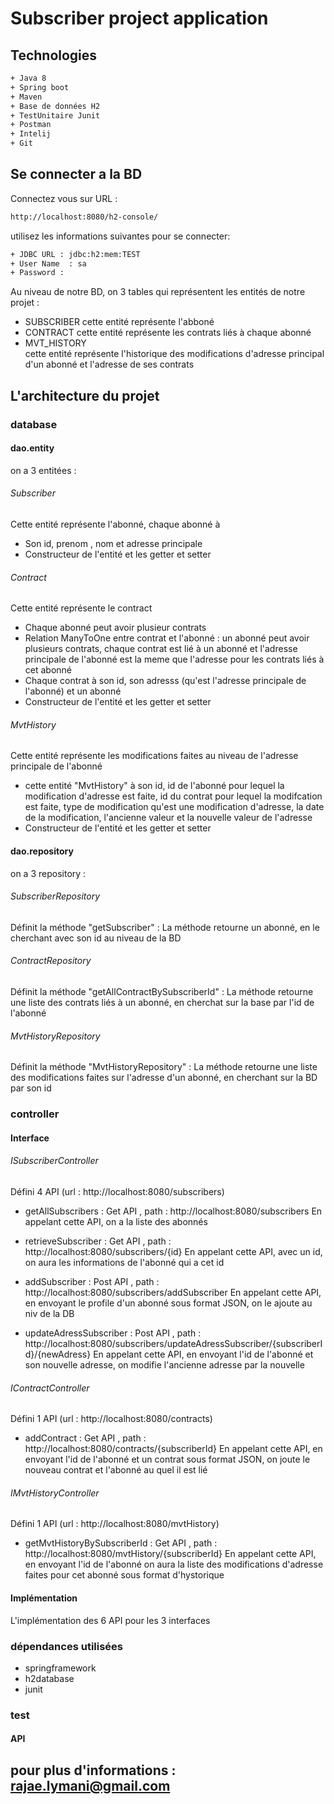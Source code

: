 # Subscriber project application

## Technologies 
```bash
+ Java 8
+ Spring boot 
+ Maven 
+ Base de données H2
+ TestUnitaire Junit
+ Postman 
+ Intelij 
+ Git
```

## Se connecter a la BD

Connectez vous sur URL : 
```bash
http://localhost:8080/h2-console/
```

utilisez les informations suivantes pour se connecter: 
```bash
+ JDBC URL : jdbc:h2:mem:TEST
+ User Name  : sa
+ Password : 
```

Au niveau de notre BD, on 3 tables qui représentent les entités de notre projet : 
+ SUBSCRIBER 
cette entité représente l'abboné 
+ CONTRACT
cette entité représente les contrats liés à chaque abonné 
+ MVT_HISTORY  
cette entité représente l'historique des modifications d'adresse principal d'un abonné et l'adresse de ses contrats 

## L'architecture du projet 

### database 
#### dao.entity
on a 3 entitées : 
###### Subscriber 
Cette entité représente l'abonné, chaque abonné à 
+ Son id, prenom , nom et adresse principale 
+ Constructeur de l'entité et les getter et setter 

###### Contract 
Cette entité représente le contract 
+ Chaque abonné peut avoir plusieur contrats 
+ Relation ManyToOne entre contrat et l'abonné : un abonné peut avoir plusieurs contrats, chaque contrat est lié à un abonné et l'adresse principale de l'abonné est la meme que l'adresse pour les contrats liés à cet abonné   
+ Chaque contrat à son id, son adresss (qu'est l'adresse principale de l'abonné) et  un abonné 
+ Constructeur de l'entité et les getter et setter 

###### MvtHistory 
Cette entité représente les modifications faites au niveau de l'adresse principale de l'abonné 
+ cette entité "MvtHistory" à son id, id de l'abonné pour lequel la modification d'adresse est faite, id du contrat pour lequel la modifcation est faite, type de modification qu'est une modification d'adresse, la date de la modification, l'ancienne valeur et la nouvelle valeur de l'adresse 
+ Constructeur de l'entité et les getter et setter 

#### dao.repository
on a 3 repository :
###### SubscriberRepository
Définit la méthode "getSubscriber" :
La méthode retourne un abonné, en le cherchant avec son id au niveau de la BD 

###### ContractRepository 
Définit la méthode "getAllContractBySubscriberId" : 
La méthode retourne une liste des contrats liés à un abonné, en cherchat sur la base par l'id de l'abonné 

###### MvtHistoryRepository
Définit la méthode "MvtHistoryRepository" : 
La méthode retourne une liste des modifications faites sur l'adresse d'un abonné, en cherchant sur la BD par son id

### controller 
#### Interface
###### ISubscriberController
Défini 4 API (url : http://localhost:8080/subscribers)

+ getAllSubscribers : Get API , path : http://localhost:8080/subscribers
En appelant cette API, on a la liste des abonnés 


+ retrieveSubscriber : Get API , path : http://localhost:8080/subscribers/{id}
En appelant cette API, avec un id, on aura les informations de l'abonné qui a cet id 

+ addSubscriber : Post API , path : http://localhost:8080/subscribers/addSubscriber
En appelant cette API, en envoyant le profile d'un abonné sous format JSON, on le ajoute au niv de la DB

+ updateAdressSubscriber : Post API , path : http://localhost:8080/subscribers/updateAdressSubscriber/{subscriberId}/{newAdress}
En appelant cette API, en envoyant l'id de l'abonné et son nouvelle adresse, on modifie l'ancienne adresse par la nouvelle 


###### IContractController
Défini 1 API (url : http://localhost:8080/contracts)

+ addContract : Get API , path : http://localhost:8080/contracts/{subscriberId}
En appelant cette API, en envoyant l'id de l'abonné et un contrat sous format JSON, on joute le nouveau contrat et l'abonné au quel il est lié 

###### IMvtHistoryController
Défini 1 API (url : http://localhost:8080/mvtHistory)

+ getMvtHistoryBySubscriberId : Get API , path : http://localhost:8080/mvtHistory/{subscriberId}
En appelant cette API, en envoyant l'id de l'abonné on aura la liste des modifications d'adresse faites pour cet abonné sous format d'hystorique 

#### Implémentation

L'implémentation des 6 API pour les 3 interfaces  

### dépendances utilisées 

+ springframework
+ h2database
+ junit

### test 

#### API 







## pour plus d'informations : rajae.lymani@gmail.com

